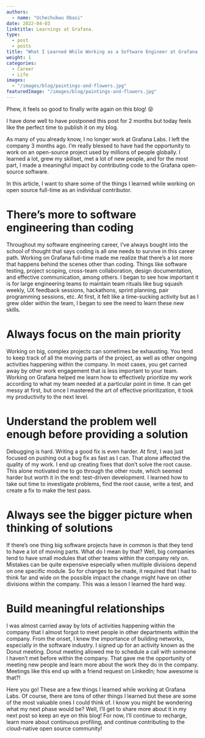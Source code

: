 ```yaml
---
authors:
  - name: "Uchechukwu Obasi"
date: 2022-04-03
linktitle: Learnings at Grafana.
type:
  - post
  - posts
title: "What I Learned While Working as a Software Engineer at Grafana Labs"
weight: 1
categories:
  - Career
  - Life
images:
  - "/images/blog/paintings-and-flowers.jpg"
featuredImage: "/images/blog/paintings-and-flowers.jpg"
---
```


Phew, it feels so good to finally write again on this blog! 😝 

I have done well to have postponed this post for 2 months but today feels like the perfect time to publish it on my blog.

As many of you already know, I no longer work at Grafana Labs. I left the company 3 months ago. I’m really blessed to have had the opportunity to work on an open-source project used by millions of people globally. I learned a lot, grew my skillset, met a lot of new people, and for the most part, I made a meaningful impact by contributing code to the Grafana open-source software.

In this article, I want to share some of the things I learned while working on open source full-time as an individual contributor.

# There’s more to software engineering than coding

Throughout my software engineering career, I’ve always bought into the school of thought that says coding is all one needs to survive in this career path. Working on Grafana full-time made me realize that there’s a lot more that happens behind the scenes other than coding. Things like software testing, project scoping, cross-team collaboration, design documentation, and effective communication, among others. I began to see how important it is for large engineering teams to maintain team rituals like bug squash weekly, UX feedback sessions, hackathons,  sprint planning,  pair programming sessions, etc. At first, it felt like a time-sucking activity but as I grew older within the team, I began to see the need to learn these new skills.

# Always focus on the main priority

Working on big, complex projects can sometimes be exhausting. You tend to keep track of all the moving parts of the project, as well as other ongoing activities happening within the company. In most cases, you get carried away by other work engagement that is less important to your team. Working on Grafana helped me learn how to effectively prioritize my work according to what my team needed at a particular point in time. It can get messy at first, but once I mastered the art of effective prioritization, it took my productivity to the next level.

# Understand the problem well enough before providing a solution

Debugging is hard. Writing a good fix is even harder. At first, I was just focused on pushing out a bug fix as fast as I can. That alone affected the quality of my work. I end up creating fixes that don’t solve the root cause. This alone motivated me to go through the other route, which seemed harder but worth it in the end: test-driven development. I learned how to take out time to investigate problems, find the root cause, write a test, and create a fix to make the test pass.

# Always see the bigger picture when thinking of solutions

If there’s one thing big software projects have in common is that they tend to have a lot of moving parts. What do I mean by that? Well, big companies tend to have small modules that other teams within the company rely on. Mistakes can be quite expensive especially when multiple divisions depend on one specific module. So for changes to be made, it required that I had to think far and wide on the possible impact the change might have on other divisions within the company. This was a lesson I learned the hard way. 

# Build meaningful relationships

I was almost carried away by lots of activities happening within the company that I almost forgot to meet people in other departments within the company. From the onset, I knew the importance of building networks, especially in the software industry. I signed up for an activity known as the Donut meeting. Donut meeting allowed me to schedule a call with someone I haven’t met before within the company. That gave me the opportunity of meeting new people and learn more about the work they do in the company. Meetings like this end up with a friend request on LinkedIn; how awesome is that?!

Here you go! These are a few things I learned while working at Grafana Labs. Of course, there are tons of other things I learned but these are some of the most valuable ones I could think of. I know you might be wondering what my next phase would be? Well, I’ll get to share more about it in my next post so keep an eye on this blog! For now, I’ll continue to recharge, learn more about continuous profiling, and continue contributing to the cloud-native open source community!
